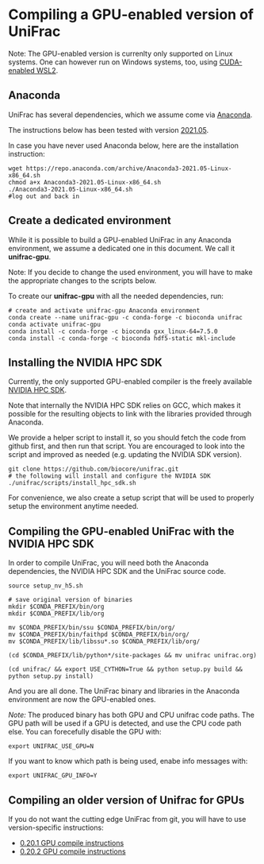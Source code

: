 # Compiling a GPU-enabled version of UniFrac

Note: The GPU-enabled version is currenlty only supported on Linux systems.
One can however run on Windows systems, too, using [CUDA-enabled WSL2](https://docs.nvidia.com/cuda/wsl-user-guide/index.html).


## Anaconda 

UniFrac has several dependencies, which we assume come via [Anaconda](https://www.anaconda.com/products/individual).

The instructions below has been tested with version [2021.05](https://repo.anaconda.com/archive/Anaconda3-2021.05-Linux-x86_64.sh).

In case you have never used Anaconda below, here are the installation instruction:

```
wget https://repo.anaconda.com/archive/Anaconda3-2021.05-Linux-x86_64.sh
chmod a+x Anaconda3-2021.05-Linux-x86_64.sh
./Anaconda3-2021.05-Linux-x86_64.sh
#log out and back in
```

## Create a dedicated environment

While it is possible to build a GPU-enabled UniFrac in any Anaconda environment, we assume a dedicated one in this document.
We call it **unifrac-gpu**.

Note: If you decide to change the used environment, you will have to make the appropriate changes to the scripts below. 

To create our **unifrac-gpu** with all the needed dependencies, run:

```
# create and activate unifrac-gpu Anaconda environment
conda create --name unifrac-gpu -c conda-forge -c bioconda unifrac
conda activate unifrac-gpu
conda install -c conda-forge -c bioconda gxx_linux-64=7.5.0 
conda install -c conda-forge -c bioconda hdf5-static mkl-include
```

## Installing the NVIDIA HPC SDK

Currently, the only supported GPU-enabled compiler is the freely available [NVIDIA HPC SDK](https://developer.nvidia.com/hpc-sdk).

Note that internally the NVIDIA HPC SDK relies on GCC, which makes it possible for the resulting objects to link with the libraries provided through Anaconda. 

We provide a helper script to install it, so you should fetch the code from github first, and then run that script.
You are encouraged to look into the script and improved as needed (e.g. updating the NVIDIA SDK version).
```
git clone https://github.com/biocore/unifrac.git
# the following will install and configure the NVIDIA SDK
./unifrac/scripts/install_hpc_sdk.sh
```

For convenience, we also create a setup script that will be used to properly setup the environment anytime needed.


## Compiling the GPU-enabled UniFrac with the NVIDIA HPC SDK

In order to compile UniFrac, you will need both the Anaconda dependencies, the NVIDIA HPC SDK and the UniFrac source code.

```
source setup_nv_h5.sh

# save original version of binaries
mkdir $CONDA_PREFIX/bin/org
mkdir $CONDA_PREFIX/lib/org

mv $CONDA_PREFIX/bin/ssu $CONDA_PREFIX/bin/org/
mv $CONDA_PREFIX/bin/faithpd $CONDA_PREFIX/bin/org/
mv $CONDA_PREFIX/lib/libssu*.so $CONDA_PREFIX/lib/org/

(cd $CONDA_PREFIX/lib/python*/site-packages && mv unifrac unifrac.org)

(cd unifrac/ && export USE_CYTHON=True && python setup.py build && python setup.py install)
```

And you are all done.
The UniFrac binary and libraries in the Anaconda environment are now the GPU-enabled ones.

*Note:* The produced binary has both GPU and CPU unifrac code paths. 
The GPU path will be used if a GPU is detected, and use the CPU code path else.
You can forecefully disable the GPU with:
```
export UNIFRAC_USE_GPU=N
```

If you want to know which path is being used, enabe info messages with:
```
export UNIFRAC_GPU_INFO=Y
```

## Compiling an older version of Unifrac for GPUs

If you do not want the cutting edge UniFrac from git, you will have to use version-specific instructions:
* [0.20.1 GPU compile instructions](https://github.com/sfiligoi/unifrac/blob/v0.20.1-docs/docs/compile_gpu.README.txt)
* [0.20.2 GPU compile instructions](https://github.com/sfiligoi/unifrac/blob/v0.20.2-docs/docs/compile_gpu.README.md)

